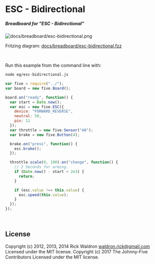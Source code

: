 <!--remove-start-->

# ESC - Bidirectional

<!--remove-end-->






##### Breadboard for "ESC - Bidirectional"



![docs/breadboard/esc-bidirectional.png](breadboard/esc-bidirectional.png)<br>

Fritzing diagram: [docs/breadboard/esc-bidirectional.fzz](breadboard/esc-bidirectional.fzz)

&nbsp;




Run this example from the command line with:
```bash
node eg/esc-bidirectional.js
```


```javascript
var five = require("../");
var board = new five.Board();

board.on("ready", function() {
  var start = Date.now();
  var esc = new five.ESC({
    device: "FORWARD_REVERSE",
    neutral: 50,
    pin: 11
  });
  var throttle = new five.Sensor("A0");
  var brake = new five.Button(4);

  brake.on("press", function() {
    esc.brake();
  });

  throttle.scale(0, 100).on("change", function() {
    // 2 Seconds for arming.
    if (Date.now() - start < 2e3) {
      return;
    }

    if (esc.value !== this.value) {
      esc.speed(this.value);
    }
  });
});

```








&nbsp;

<!--remove-start-->

## License
Copyright (c) 2012, 2013, 2014 Rick Waldron <waldron.rick@gmail.com>
Licensed under the MIT license.
Copyright (c) 2017 The Johnny-Five Contributors
Licensed under the MIT license.

<!--remove-end-->
